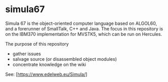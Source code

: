 # simula67

Simula 67 is the object-oriented computer language based on ALGOL60, and a forerunner of SmallTalk, C++ and Java.
The focus in this repository is on the IBM370 implementation for MVSTK5, which can be run on Hercules.


The purpose of this repository

  - gather issues
  - salvage source (or disassembled object modules)
  - concentrate knowledge on the wiki

See: [https://www.edelweb.eu/Simula/]
